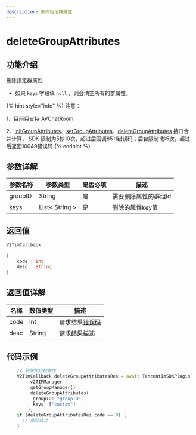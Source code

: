 ```yaml
---
description: 删除指定群属性
---
```


# deleteGroupAttributes

## 功能介绍

删除指定群属性

* 如果 `keys` 字段填 `null` ，则会清空所有的群属性。

{% hint style="info" %}
注意：

1、目前只支持 AVChatRoom

2、[initGroupAttributes](initgroupattributes.md)、[setGroupAttributes](setgroupattributes.md)、[deleteGroupAttributes](deletegroupattributes.md) 接口合并计算， SDK 限制为5秒10次，超过后回调8511错误码；后台限制1秒5次，超过后返回10049错误码
{% endhint %}

## 参数详解

| 参数名称    | 参数类型           | 是否必填 | 描述          |
| ------- | -------------- | ---- | ----------- |
| groupID | String         | 是    | 需要删除属性的群组id |
| keys    | List< String > | 是    | 删除的属性key值   |

## 返回值

```dart
V2TimCallback

{
    code : int
    desc : String
}
```

## 返回值详解

| 名称   | 数值类型   | 描述                                                             |
| ---- | ------ | -------------------------------------------------------------- |
| code | int    | 请求结果[错误码](https://cloud.tencent.com/document/product/269/1671) |
| desc | String | 请求结果描述                                                         |

## 代码示例

```dart
    // 删除指定群属性
    V2TimCallback deleteGroupAttributesRes = await TencentImSDKPlugin
        .v2TIMManager
        .getGroupManager()
        .deleteGroupAttributes(
          groupID: "groupID", 
          keys: ["custom"]
        );
    if (deleteGroupAttributesRes.code == 0) {
      // 删除成功
    }
```
